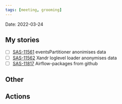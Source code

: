 ```yaml
---
tags: [meeting, grooming]
---
```


Date: 2022-03-24

## My stories
- [ ] [SAS-11561](https://hybridtheory.atlassian.net/browse/SAS-11561) eventsPartitioner anonimises data
- [ ] [SAS-11562](https://hybridtheory.atlassian.net/browse/SAS-11562) Xandr loglevel loader anonymises data
- [ ] [SAS-11817](https://hybridtheory.atlassian.net/browse/SAS-11817) Airflow-packages from github
## Other

## Actions